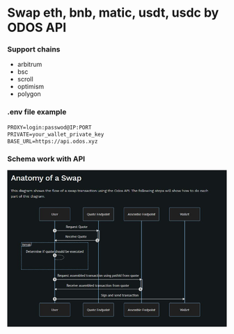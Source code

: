 # Swap eth, bnb, matic, usdt, usdc by ODOS API 

### Support chains 
 - arbitrum
 - bsc
 - scroll
 - optimism
 - polygon

### .env file example

````
PROXY=login:passwod@IP:PORT
PRIVATE=your_wallet_private_key
BASE_URL=https://api.odos.xyz
````

### Schema work with API

![alt text](swap_schema.JPG)